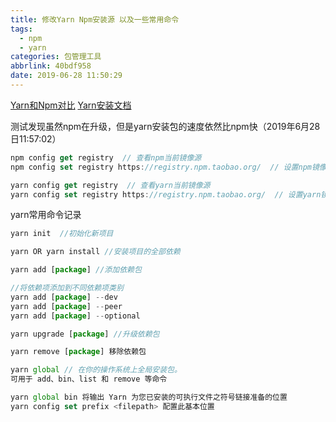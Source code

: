```yaml
---
title: 修改Yarn Npm安装源 以及一些常用命令
tags:
  - npm
  - yarn
categories: 包管理工具
abbrlink: 40bdf958
date: 2019-06-28 11:50:29
---
```


[Yarn和Npm对比](https://juejin.im/post/5ab89cc4f265da237506e367)
[Yarn安装文档](https://yarnpkg.com/zh-Hans/docs/install#windows-stable)

测试发现虽然npm在升级，但是yarn安装包的速度依然比npm快（2019年6月28日11:57:02）

```javascript
npm config get registry  // 查看npm当前镜像源
npm config set registry https://registry.npm.taobao.org/  // 设置npm镜像源为淘宝镜像

yarn config get registry  // 查看yarn当前镜像源
yarn config set registry https://registry.npm.taobao.org/  // 设置yarn镜像源为淘宝镜像
```

yarn常用命令记录
```javascript
yarn init  //初始化新项目

yarn OR yarn install //安装项目的全部依赖

yarn add [package] //添加依赖包

//将依赖项添加到不同依赖项类别
yarn add [package] --dev
yarn add [package] --peer
yarn add [package] --optional

yarn upgrade [package] //升级依赖包

yarn remove [package] 移除依赖包

yarn global // 在你的操作系统上全局安装包。
可用于 add、bin、list 和 remove 等命令 

yarn global bin 将输出 Yarn 为您已安装的可执行文件之符号链接准备的位置
yarn config set prefix <filepath> 配置此基本位置
```